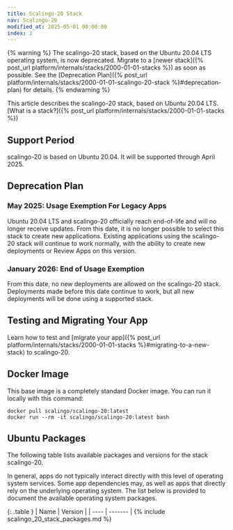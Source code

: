 ```yaml
---
title: Scalingo-20 Stack
nav: Scalingo-20
modified_at: 2025-05-01 00:00:00
index: 3
---
```


{% warning %}
The scalingo-20 stack, based on the Ubuntu 20.04 LTS operating system, is now deprecated.
Migrate to a [newer stack]({% post_url platform/internals/stacks/2000-01-01-stacks %}) as soon as possible. See the [Deprecation Plan]({% post_url platform/internals/stacks/2000-01-01-scalingo-20-stack %}#deprecation-plan) for details.
{% endwarning %}

This article describes the scalingo-20 stack, based on Ubuntu 20.04 LTS. [What is a stack?]({% post_url platform/internals/stacks/2000-01-01-stacks %})

## Support Period

scalingo-20 is based on Ubuntu 20.04. It will be supported through April 2025.

## Deprecation Plan

### May 2025: Usage Exemption For Legacy Apps

Ubuntu 20.04 LTS and scalingo-20 officially reach end-of-life and will no longer receive updates.
From this date, it is no longer possible to select this stack to create new applications.
Existing applications using the scalingo-20 stack will continue to work normally, with the ability to create new deployments or Review Apps on this version.

### January 2026: End of Usage Exemption
From this date, no new deployments are allowed on the scalingo-20 stack. Deployments made before this date continue to work, but all new deployments will be done using a supported stack.


## Testing and Migrating Your App

Learn how to test and [migrate your app]({% post_url platform/internals/stacks/2000-01-01-stacks %}#migrating-to-a-new-stack) to scalingo-20.

## Docker Image

This base image is a completely standard Docker image. You can run it locally with this command:

```
docker pull scalingo/scalingo-20:latest
docker run --rm -it scalingo/scalingo-20:latest bash
```

## Ubuntu Packages

The following table lists available packages and versions for the stack scalingo-20.

In general, apps do not typically interact directly with this level of operating system services. Some app dependencies may, as well as apps that directly rely on the underlying operating system. The list below is provided to document the available operating system packages.

<div class="overflow-horizontal-content" markdown="1">
{: .table }
| Name | Version |
| ---- | ------- |
{% include scalingo_20_stack_packages.md %}
</div>

